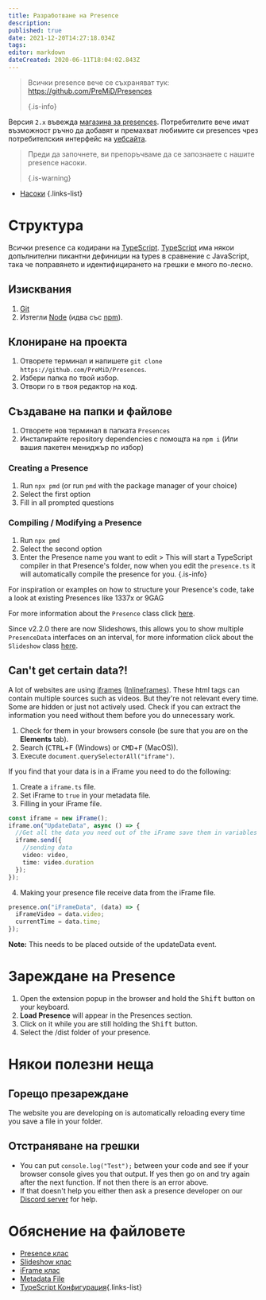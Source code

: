 ```yaml
---
title: Разработване на Presence
description:
published: true
date: 2021-12-20T14:27:18.034Z
tags:
editor: markdown
dateCreated: 2020-06-11T18:04:02.843Z
---
```


> Всички presence вече се съхраняват тук: https://github.com/PreMiD/Presences 
> 
> {.is-info}

Версия `2.x` въвежда [магазина за presences](https://premid.app/store). Потребителите вече имат възможност ръчно да добавят и премахват любимите си presences чрез потребителския интерфейс на [уебсайта](https://premid.app/).

> Преди да започнете, ви препоръчваме да се запознаете с нашите presence насоки. 
> 
> {.is-warning}

- [Насоки](https://docs.premid.app/dev/presence/guidelines)
{.links-list}

# Структура

Всички presence са кодирани на [TypeScript](https://www.typescriptlang.org/). [TypeScript](https://www.typescriptlang.org/) има някои допълнителни пикантни дефиниции на types в сравнение с JavaScript, така че поправянето и идентифицирането на грешки е много по-лесно.

## Изисквания

1. [Git](https://git-scm.com/)
2. Изтегли [Node](https://nodejs.org/en/) (идва със [npm](https://www.npmjs.com/)).

## Клониране на проекта

1. Отворете терминал и напишете `git clone https://github.com/PreMiD/Presences`.
2. Избери папка по твой избор.
3. Отвори го в твоя редактор на код.

## Създаване на папки и файлове

1. Отворете нов терминал в папката `Presences`
2. Инсталирайте repository dependencies с помощта на `npm i` (Или вашия пакетен мениджър по избор)

### Creating a Presence
1. Run `npx pmd` (or run `pmd` with the package manager of your choice)
2. Select the first option
3. Fill in all prompted questions

### Compiling / Modifying a Presence
1. Run `npx pmd`
2. Select the second option
3. Enter the Presence name you want to edit > This will start a TypeScript compiler in that Presence's folder, now when you edit the `presence.ts` it will automatically compile the presence for you.
{.is-info}

For inspiration or examples on how to structure your Presence's code, take a look at existing Presences like 1337x or 9GAG

For more information about the `Presence` class click [here](/dev/presence/class).

Since v2.2.0 there are now Slideshows, this allows you to show multiple `PresenceData` interfaces on an interval, for more information click about the `Slideshow` class [here](/dev/presence/slideshow).

## Can't get certain data?!

A lot of websites are using [iframes](https://developer.mozilla.org/en-US/docs/Web/HTML/Element/iframe) ([Inlineframes](https://en.wikipedia.org/wiki/HTML_element#Frames)). These html tags can contain multiple sources such as videos. But they're not relevant every time. Some are hidden or just not actively used. Check if you can extract the information you need without them before you do unnecessary work.

1. Check for them in your browsers console (be sure that you are on the **Elements** tab).
2. Search (<kbd>CTRL</kbd>+<kbd>F</kbd> (Windows) or <kbd>CMD</kbd>+<kbd>F</kbd> (MacOS)).
3. Execute `document.querySelectorAll("iframe")`.

If you find that your data is in a iFrame you need to do the following:

1. Create a `iframe.ts` file.
2. Set iFrame to `true` in your metadata file.
3. Filling in your iFrame file.

```ts
const iframe = new iFrame();
iframe.on("UpdateData", async () => {
  //Get all the data you need out of the iFrame save them in variables and then send them using iframe.send
  iframe.send({
    //sending data
    video: video,
    time: video.duration
  });
});
```

4. Making your presence file receive data from the iFrame file.

```ts
presence.on("iFrameData", (data) => {
  iFrameVideo = data.video;
  currentTime = data.time;
});
```

**Note:** This needs to be placed outside of the updateData event.

# Зареждане на Presence

1. Open the extension popup in the browser and hold the <kbd>Shift</kbd> button on your keyboard.
2. **Load Presence** will appear in the Presences section.
3. Click on it while you are still holding the <kbd>Shift</kbd> button.
4. Select the /dist folder of your presence.

# Някои полезни неща

## Горещо презареждане

The website you are developing on is automatically reloading every time you save a file in your folder.

## Отстраняване на грешки

- You can put `console.log("Test");` between your code and see if your browser console gives you that output. If yes then go on and try again after the next function. If not then there is an error above.
- If that doesn't help you either then ask a presence developer on our [Discord server](https://discord.premid.app/) for help.

# Обяснение на файловете

- [Presence клас](/dev/presence/class)
- [Slideshow клас](/dev/presence/slideshow)
- [iFrame клас](/dev/presence/iframe)
- [Metadata File](/dev/presence/metadata)
- [TypeScript Конфигурация](/dev/presence/tsconfig ""){.links-list}
